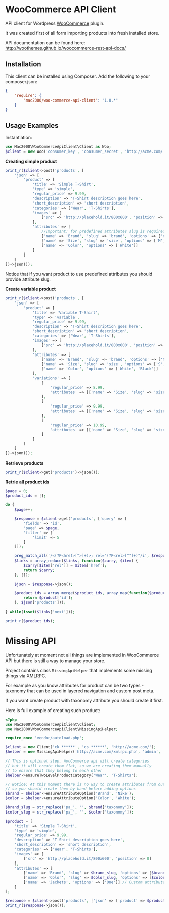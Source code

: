 WooCommerce API Client
======================

API client for Wordpress [WooCommerce](https://wordpress.org/plugins/woocommerce/) plugin.

It was created first of all form importing products into fresh installed store.

API documentation can be found here: http://woothemes.github.io/woocommerce-rest-api-docs/

Installation
------------

This client can be installed using Composer. Add the following to your composer.json:

```json
{
    "require": {
        "mac2000/woo-commerce-api-client": "1.0.*"
    }
}
```

Usage Examples
--------------

Instantiation:

```php
use Mac2000\WooCommerceApiClient\Client as Woo;
$client = new Woo('consumer_key', 'consumer_secret', 'http://acme.com/');
```

**Creating simple product**

```php
print_r($client->post('products', [
    'json' => [
        'product' => [
            'title' => 'Simple T-Shirt',
            'type' => 'simple',
            'regular_price' => 9.99,
            'description' => 'T-Shirt description goes here',
            'short_description' => 'short description',
            'categories' => ['Wear', 'T-Shirts'],
            'images' => [
                ['src' => 'http://placehold.it/800x600', 'position' => 0]
            ],
            'attributes' => [
                //Important: for predefined attributes slug is required, and options should contain slugs rather than names
                ['name' => 'Brand', 'slug' => 'brand', 'options' => ['nike']],
                ['name' => 'Size', 'slug' => 'size', 'options' => ['M']],
                ['name' => 'Color', 'options' => ['White']]
            ]
        ]
    ]
])->json());
```

Notice that if you want product to use predefined attributes you should provide attribute slug.

**Create variable product**

```php
print_r($client->post('products', [
    'json' => [
        'product' => [
            'title' => 'Variable T-Shirt',
            'type' => 'variable',
            'regular_price' => 9.99,
            'description' => 'T-Shirt description goes here',
            'short_description' => 'short description',
            'categories' => ['Wear', 'T-Shirts'],
            'images' => [
                ['src' => 'http://placehold.it/800x600', 'position' => 0]
            ],
            'attributes' => [
                ['name' => 'Brand', 'slug' => 'brand', 'options' => ['Nike']],
                ['name' => 'Size', 'slug' => 'size', 'options' => ['S','M','L'], 'variation' => true], //Notice: All options that will be used in variations should be here
                ['name' => 'Color', 'options' => ['White', 'Black']]
            ],
            'variations' => [
                [
                    'regular_price' => 8.99,
                    'attributes' => [['name' => 'Size', 'slug' => 'size', 'option' => 'S']]
                ],
                [
                    'regular_price' => 9.99,
                    'attributes' => [['name' => 'Size', 'slug' => 'size', 'option' => 'M']]
                ],
                [
                    'regular_price' => 10.99,
                    'attributes' => [['name' => 'Size', 'slug' => 'size', 'option' => 'L']]
                ]
            ]
        ]
    ]
])->json());
```

**Retrieve products**

```php
print_r($client->get('products')->json());
```

**Retrie all product ids**

```php
$page = 0;
$product_ids = [];

do {
    $page++;

    $response = $client->get('products', ['query' => [
        'fields' => 'id',
        'page' => $page,
        'filter' => [
            'limit' => 5
        ]
    ]]);

    preg_match_all('/<(?P<href>[^>]+)>; rel="(?P<rel>[^"]+)"/i', $response->getHeader('Link'), $links, PREG_SET_ORDER);
    $links = array_reduce($links, function($carry, $item) {
        $carry[$item['rel']] = $item['href'];
        return $carry;
    }, []);
    
    $json = $response->json();

    $product_ids = array_merge($product_ids, array_map(function($product) {
        return $product['id'];
    }, $json['products']));

} while(isset($links['next']));

print_r($product_ids);
```

Missing API
===========

Unfortunately at moment not all things are implemented in WooCommerce API but there is still a way to manage your store.

Project contains class `MissingApiHelper` that implements some missing things via XMLRPC.

For example as you know attributes for product can be two types - taxonomy that can be used in layered navigation and custom post meta.

If you want create product with taxonomy attribute you should create it first.

Here is full example of creating such product:

```php
<?php
use Mac2000\WooCommerceApiClient\Client;
use Mac2000\WooCommerceApiClient\MissingApiHelper;

require_once 'vendor/autoload.php';

$client = new Client('ck_******', 'cs_******', 'http://acme.com/');
$helper = new MissingApiHelper('http://acme.com/xmlrpc.php', 'admin', '******');

// This is optional step, WooCommerce api will create categories
// but it will create them flat, so we are creating them manually
// to ensure that they belong to each other
$helper->ensureTwoLevelProductCategory('Wear', 'T-Shirts');

// Notice: At this moment there is no way to create attributes from outside
// so you should create them by hand before adding options
$brand = $helper->ensureAttributeOption('Brand', 'Nike');
$color = $helper->ensureAttributeOption('Color', 'White');

$brand_slug = str_replace('pa_', '', $brand['taxonomy']);
$color_slug = str_replace('pa_', '', $color['taxonomy']);

$product = [
    'title' => 'Simple T-Shirt',
    'type' => 'simple',
    'regular_price' => 9.99,
    'description' => 'T-Shirt description goes here',
    'short_description' => 'short description',
    'categories' => ['Wear', 'T-Shirts'],
    'images' => [
        ['src' => 'http://placehold.it/800x600', 'position' => 0]
    ],
    'attributes' => [
        ['name' => 'Brand', 'slug' => $brand_slug, 'options' => [$brand['slug']]], // Select attribute
        ['name' => 'Color', 'slug' => $color_slug, 'options' => [$color['slug']]], // Text attribute
        ['name' => 'Jackets', 'options' => ['One']] // Custom attribute
    ]
];

$response = $client->post('products', ['json' => ['product' => $product]]);
print_r($response->json());
```